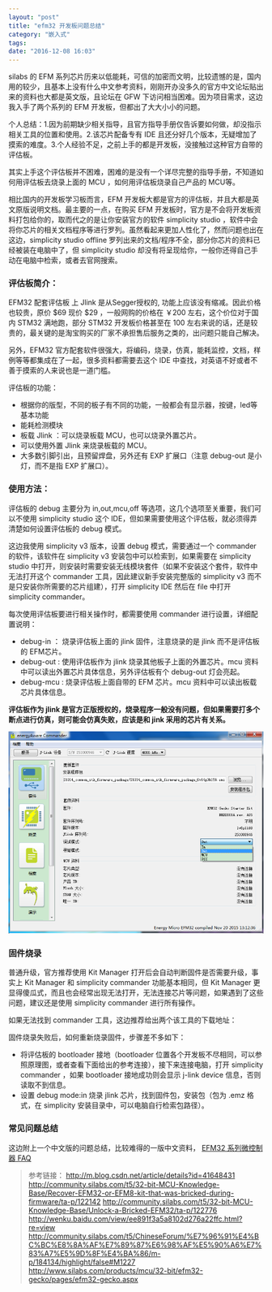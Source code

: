 ```yaml
---
layout: "post"
title: "efm32 开发板问题总结"
category: "嵌入式"
tags: 
date: "2016-12-08 16:03"
---
```


silabs 的 EFM 系列芯片历来以低能耗，可信的加密而文明，比较遗憾的是，国内用的较少，且基本上没有什么中文参考资料，刚刚开办没多久的官方中文论坛贴出来的资料也大都是英文版，且论坛在 GFW 下访问相当困难。因为项目需求，这边我入手了两个系列的 EFM 开发板，但都出了大大小小的问题。

个人总结：1.因为前期缺少相关指导，且官方指导手册仅告诉要如何做，却没指示相关工具的位置和使用。2.该芯片配备专有 IDE 且还分好几个版本，无疑增加了摸索的难度。3.个人经验不足，之前上手的都是开发板，没接触过这种官方自带的评估板。

其实上手这个评估板并不困难，困难的是没有一个详尽完整的指导手册，不知道如何用评估板去烧录上面的 MCU ，如何用评估板烧录自己产品的 MCU等。

相比国内的开发板学习板而言，EFM 开发板大都是官方的评估板，并且大都是英文原版说明文档。最主要的一点，在购买 EFM 开发板时，官方是不会将开发板资料打包给你的，取而代之的是让你安装官方的软件 simplicity studio ，软件中会将你芯片的相关文档程序等进行罗列。虽然看起来更加人性化了，然而问题也出在这边，simplicity studio offline 罗列出来的文档/程序不全，部分你芯片的资料已经被装在电脑中了，但 simplicity studio 却没有将呈现给你，一般你还得自己手动在电脑中检索，或者去官网搜索。

### 评估板简介：

EFM32 配套评估板 上 Jlink 是从Segger授权的, 功能上应该没有缩减。因此价格也较贵，原价 $69 现价 $29 ，一般网购的价格在 ￥200 左右，这个价位对于国内 STM32 满地跑，部分 STM32 开发板价格甚至在 100 左右来说的话，还是较贵的，最关键的是淘宝购买的厂家不承担售后服务之类的，出问题只能自己解决。

另外，EFM32 官方配套软件很强大，将编码，烧录，仿真，能耗监控，文档，样例等等都集成在了一起，很多资料都需要去这个 IDE 中查找，对英语不好或者不善于摸索的人来说也是一道门槛。

评估板的功能：
- 根据你的版型，不同的板子有不同的功能，一般都会有显示器，按键，led等基本功能
- 能耗检测模块
- 板载 Jlink ：可以烧录板载 MCU，也可以烧录外置芯片。
- 可以使用外置 Jlink 来烧录板载的 MCU。
- 大多数引脚引出，且预留焊盘，另外还有 EXP 扩展口（注意 debug-out 是小灯，而不是指 EXP 扩展口）。

<!-- more -->

### 使用方法：

评估板的 debug 主要分为 in,out,mcu,off 等选项，这几个选项至关重要，我们可以不使用 simplicity studio 这个 IDE，但如果需要使用这个评估板，就必须得弄清楚如何设置评估板的 debug 模式。

这边我使用 simplicity v3 版本，设置 debug 模式，需要通过一个 commander 的软件，该软件在 simplicity v3 安装包中可以检索到，如果需要在 simplicity studio 中打开，则安装时需要安装无线模块套件（如果不安装这个套件，软件中无法打开这个 commander 工具，因此建议新手安装完整版的 simplicity v3 而不是只安装你所需要的芯片组建），打开 simplicity IDE 然后在 file 中打开 simplicity commander。

每次使用评估板要进行相关操作时，都需要使用 commander 进行设置，详细配置说明：
- debug-in ： 烧录评估板上面的 jlink 固件，注意烧录的是 jlink 而不是评估板的 EFM芯片。
- debug-out : 使用评估板作为 jlink 烧录其他板子上面的外置芯片。mcu 资料中可以读出外置芯片具体信息，另外评估板有个 debug-out 灯会亮起。
- debug-mcu : 烧录评估板上面自带的 EFM 芯片。mcu 资料中可以读出板载芯片具体信息。

**评估板作为 jlink 是官方正版授权的，烧录程序一般没有问题，但如果需要打多个断点进行仿真，则可能会仿真失败，应该是和 jink 采用的芯片有关系。**

![](https://raw.githubusercontent.com/noparkinghere/noparkinghere.github.io/master/img/2016-12-08-efm32-%E5%BC%80%E5%8F%91%E6%9D%BF%E9%97%AE%E9%A2%98%E6%80%BB%E7%BB%93/1.png)



### 固件烧录

普通升级，官方推荐使用 Kit Manager 打开后会自动判断固件是否需要升级，事实上 Kit Manager 和 simplicity commander 功能基本相同，但 Kit Manager 更显得傻瓜式，而且也会经常出现无法打开，无法连接芯片等问题，如果遇到了这些问题，建议还是使用 simplicity commander 进行所有操作。

如果无法找到 commander 工具，这边推荐给出两个该工具的下载地址：

固件烧录失败后，如何重新烧录固件，步骤差不多如下：

- 将评估板的 bootloader 接地（bootloader 位置各个开发板不尽相同，可以参照原理图，或者查看下面给出的参考连接），接下来连接电脑，打开 simplicity commander ，如果 bootloader 接地成功则会显示 j-link device 信息，否则读取不到信息。
- 设置 debug mode:in 烧录 jlink 芯片，找到固件包，安装包（包为 .emz 格式，在 simplicity 安装目录中，可以电脑自行检索包路径）。

### 常见问题总结

这边附上一个中文版的问题总结，比较难得的一版中文资料， [EFM32 系列微控制器 FAQ](https://raw.githubusercontent.com/noparkinghere/noparkinghere.github.io/master/img/2016-12-08-efm32-%E5%BC%80%E5%8F%91%E6%9D%BF%E9%97%AE%E9%A2%98%E6%80%BB%E7%BB%93/1.pdf)


> 参考链接：
> http://m.blog.csdn.net/article/details?id=41648431
> http://community.silabs.com/t5/32-bit-MCU-Knowledge-Base/Recover-EFM32-or-EFM8-kit-that-was-bricked-during-firmware/ta-p/122142
> http://community.silabs.com/t5/32-bit-MCU-Knowledge-Base/Unlock-a-Bricked-EFM32/ta-p/122776
> http://wenku.baidu.com/view/ee891f3a5a8102d276a22ffc.html?re=view
> http://community.silabs.com/t5/ChineseForum/%E7%96%91%E4%BC%BC%E8%8A%AF%E7%89%87%E6%98%AF%E5%90%A6%E7%83%A7%E5%9D%8F%E4%BA%86/m-p/184134/highlight/false#M1227
> http://www.silabs.com/products/mcu/32-bit/efm32-gecko/pages/efm32-gecko.aspx
